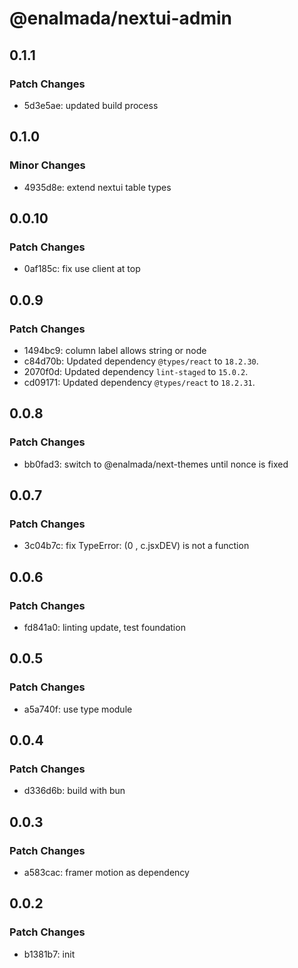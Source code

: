 # @enalmada/nextui-admin

## 0.1.1

### Patch Changes

- 5d3e5ae: updated build process

## 0.1.0

### Minor Changes

- 4935d8e: extend nextui table types

## 0.0.10

### Patch Changes

- 0af185c: fix use client at top

## 0.0.9

### Patch Changes

- 1494bc9: column label allows string or node
- c84d70b: Updated dependency `@types/react` to `18.2.30`.
- 2070f0d: Updated dependency `lint-staged` to `15.0.2`.
- cd09171: Updated dependency `@types/react` to `18.2.31`.

## 0.0.8

### Patch Changes

- bb0fad3: switch to @enalmada/next-themes until nonce is fixed

## 0.0.7

### Patch Changes

- 3c04b7c: fix TypeError: (0 , c.jsxDEV) is not a function

## 0.0.6

### Patch Changes

- fd841a0: linting update, test foundation

## 0.0.5

### Patch Changes

- a5a740f: use type module

## 0.0.4

### Patch Changes

- d336d6b: build with bun

## 0.0.3

### Patch Changes

- a583cac: framer motion as dependency

## 0.0.2

### Patch Changes

- b1381b7: init
